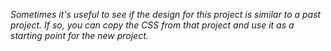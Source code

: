 _Sometimes it's useful to see if the design for this project is similar to a past project. If so, you can copy the CSS from that project and use it as a starting point for the new project._